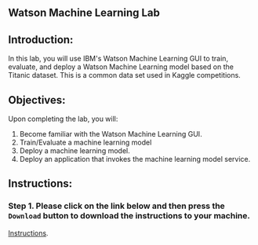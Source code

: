 ## Watson Machine Learning Lab 

## Introduction:

In this lab, you will use IBM's Watson Machine Learning GUI to train, evaluate, and deploy a Watson Machine Learning model based on the Titanic dataset. This is a common data set used in Kaggle competitions. 

## Objectives:

Upon completing the lab, you will:

1. Become familiar with the Watson Machine Learning GUI.  
2. Train/Evaluate a machine learning model
3. Deploy a machine learning model. 
4. Deploy an application that invokes the machine learning model service. 

## Instructions:

### Step 1.  Please click on the link below and then press the `Download` button to download the instructions to your machine.

[Instructions](https://github.com/bleonardb3/ThinkGov/blob/master/Lab-1/WatsonMachineLearningv3.pdf).
